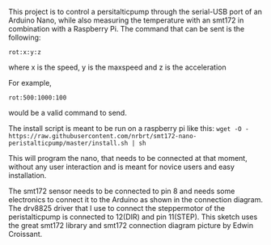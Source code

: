 This project is to control a persitalticpump through the serial-USB port of an Arduino Nano, while also measuring the temperature with an smt172 in combination with a Raspberry Pi.
The command that can be sent is the following:

`rot:x:y:z`

where x is the speed, y is the maxspeed and z is the acceleration

For example,

`rot:500:1000:100`

would be a valid command to send.

The install script is meant to be run on a raspberry pi like this:
`wget -O - https://raw.githubusercontent.com/nrbrt/smt172-nano-peristalticpump/master/install.sh | sh`

This will program the nano, that needs to be connected at that moment, without any user interaction and is meant for novice users
and easy installation.

The smt172 sensor needs to be connected to pin 8 and needs some electronics to connect it to the Arduino as shown in the connection diagram.
The drv8825 driver that I use to connect the steppermotor of the peristalticpump is connected to 12(DIR) and pin 11(STEP).
This sketch uses the great smt172 library and smt172 connection diagram picture by Edwin Croissant.
